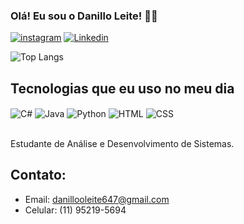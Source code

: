 ### Olá! Eu sou o Danillo Leite! 🖐🏻

[![instagram](https://img.shields.io/badge/Instagram-E4405F?style=for-the-badge&logo=instagram&logoColor=white)](https://www.instagram.com/danillooleite/) [![Linkedin](https://img.shields.io/badge/LinkedIn-0077B5?style=for-the-badge&logo=linkedin&logoColor=white)](https://www.linkedin.com/in/dev-danillo-leite/)

![Top Langs](https://github-readme-stats.vercel.app/api/top-langs/?username=Danillooleite&langs_count=8)

## Tecnologias que eu uso no meu dia

<div style="display: inline_block><br/>
<img align="center" alt="Java" src=https://img.shields.io/badge/Java-ED8B00?style=for-the-badge&logo=openjdk&logoColor=white />
<img align="center" alt="C#" src=	https://img.shields.io/badge/C%23-239120?style=for-the-badge&logo=c-sharp&logoColor=white />
 <img align="center" alt="Java" src=https://img.shields.io/badge/Java-ED8B00?style=for-the-badge&logo=openjdk&logoColor=white />
 <img align="center" alt="Python" src=https://img.shields.io/badge/Python-3776AB?style=for-the-badge&logo=python&logoColor=white />
 <img align="center" alt="HTML" src=https://img.shields.io/badge/HTML-239120?style=for-the-badge&logo=html5&logoColor=white />
 <img align="center" alt="CSS" src=https://img.shields.io/badge/CSS-239120?&style=for-the-badge&logo=css3&logoColor=white />
</div><br/>

Estudante de Análise e Desenvolvimento de Sistemas.

## Contato:

- Email: danillooleite647@gmail.com
- Celular: (11) 95219-5694 
